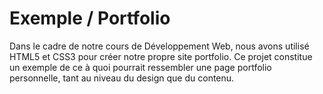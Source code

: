 # Exemple / Portfolio
Dans le cadre de notre cours de Développement Web, nous avons utilisé HTML5 et CSS3 pour créer notre propre site portfolio.
Ce projet constitue un exemple de ce à quoi pourrait ressembler une page portfolio personnelle, tant au niveau du design que du contenu.
